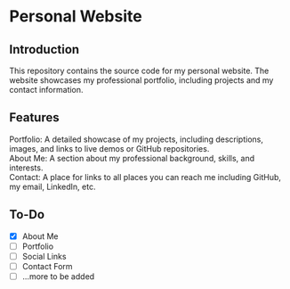 # Personal Website
## Introduction
This repository contains the source code for my personal website. The website showcases my professional portfolio, including projects and my contact information.

## Features
Portfolio: A detailed showcase of my projects, including descriptions, images, and links to live demos or GitHub repositories.  
About Me: A section about my professional background, skills, and interests.  
Contact: A place for links to all places you can reach me including GitHub, my email, LinkedIn, etc.

## To-Do
- [X] About Me
- [ ] Portfolio
- [ ] Social Links
- [ ] Contact Form
- [ ] ...more to be added
